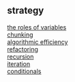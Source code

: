 ## strategy

[the roles of variables](https://github.com/colevanderswands/roles-of-variables)  
[chunking](https://github.com/colevanderswands/chunking)     
[algorithmic efficiency](https://github.com/colevanderswands/algorithmic-efficiency)  
[refactoring](https://github.com/colevanderswands/refactoring)     
[recursion](https://github.com/colevanderswands/recursion)  
[iteration]()    
[conditionals]()  

